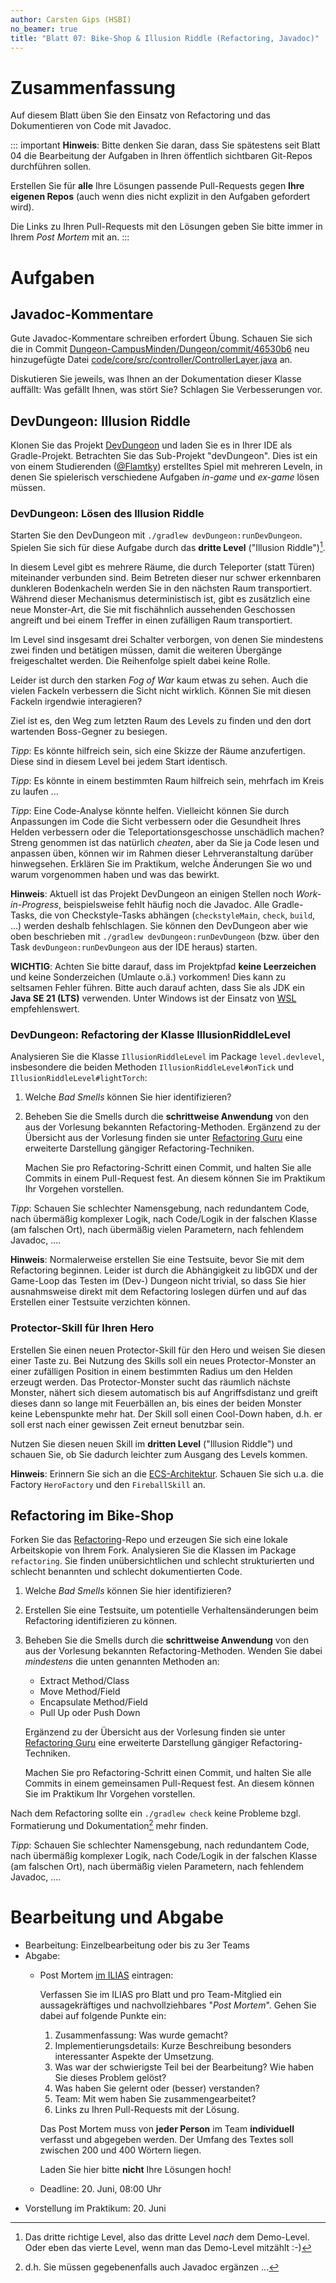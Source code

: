 ```yaml
---
author: Carsten Gips (HSBI)
no_beamer: true
title: "Blatt 07: Bike-Shop & Illusion Riddle (Refactoring, Javadoc)"
---
```


# Zusammenfassung

Auf diesem Blatt üben Sie den Einsatz von Refactoring und das Dokumentieren von Code
mit Javadoc.

::: important
**Hinweis**: Bitte denken Sie daran, dass Sie spätestens seit Blatt 04 die
Bearbeitung der Aufgaben in Ihren öffentlich sichtbaren Git-Repos durchführen sollen.

Erstellen Sie für **alle** Ihre Lösungen passende Pull-Requests gegen **Ihre eigenen
Repos** (auch wenn dies nicht explizit in den Aufgaben gefordert wird).

Die Links zu Ihren Pull-Requests mit den Lösungen geben Sie bitte immer in Ihrem
*Post Mortem* mit an.
:::

# Aufgaben

## Javadoc-Kommentare

Gute Javadoc-Kommentare schreiben erfordert Übung. Schauen Sie sich die in Commit
[Dungeon-CampusMinden/Dungeon/commit/46530b6](https://github.com/Dungeon-CampusMinden/Dungeon/commit/46530b6dc970a8cedb0610b92268b9c78345e067)
neu hinzugefügte Datei
[code/core/src/controller/ControllerLayer.java](https://github.com/Dungeon-CampusMinden/Dungeon/blob/46530b6dc970a8cedb0610b92268b9c78345e067/code/core/src/controller/ControllerLayer.java)
an.

Diskutieren Sie jeweils, was Ihnen an der Dokumentation dieser Klasse auffällt: Was
gefällt Ihnen, was stört Sie? Schlagen Sie Verbesserungen vor.

## DevDungeon: Illusion Riddle

Klonen Sie das Projekt
[DevDungeon](https://github.com/Dungeon-CampusMinden/dev-dungeon) und laden Sie es in
Ihrer IDE als Gradle-Projekt. Betrachten Sie das Sub-Projekt "devDungeon". Dies ist
ein von einem Studierenden ([\@Flamtky](https://github.com/Flamtky)) erstelltes Spiel
mit mehreren Leveln, in denen Sie spielerisch verschiedene Aufgaben *in-game* und
*ex-game* lösen müssen.

### DevDungeon: Lösen des Illusion Riddle

Starten Sie den DevDungeon mit `./gradlew devDungeon:runDevDungeon`. Spielen Sie sich
für diese Aufgabe durch das **dritte Level** ("Illusion Riddle")[^1].

In diesem Level gibt es mehrere Räume, die durch Teleporter (statt Türen) miteinander
verbunden sind. Beim Betreten dieser nur schwer erkennbaren dunkleren Bodenkacheln
werden Sie in den nächsten Raum transportiert. Während dieser Mechanismus
deterministisch ist, gibt es zusätzlich eine neue Monster-Art, die Sie mit
fischähnlich aussehenden Geschossen angreift und bei einem Treffer in einen
zufälligen Raum transportiert.

Im Level sind insgesamt drei Schalter verborgen, von denen Sie mindestens zwei finden
und betätigen müssen, damit die weiteren Übergänge freigeschaltet werden. Die
Reihenfolge spielt dabei keine Rolle.

Leider ist durch den starken *Fog of War* kaum etwas zu sehen. Auch die vielen
Fackeln verbessern die Sicht nicht wirklich. Können Sie mit diesen Fackeln irgendwie
interagieren?

Ziel ist es, den Weg zum letzten Raum des Levels zu finden und den dort wartenden
Boss-Gegner zu besiegen.

*Tipp*: Es könnte hilfreich sein, sich eine Skizze der Räume anzufertigen. Diese sind
in diesem Level bei jedem Start identisch.

*Tipp*: Es könnte in einem bestimmten Raum hilfreich sein, mehrfach im Kreis zu
laufen ...

*Tipp*: Eine Code-Analyse könnte helfen. Vielleicht können Sie durch Anpassungen im
Code die Sicht verbessern oder die Gesundheit Ihres Helden verbessern oder die
Teleportationsgeschosse unschädlich machen? Streng genommen ist das natürlich
*cheaten*, aber da Sie ja Code lesen und anpassen üben, können wir im Rahmen dieser
Lehrveranstaltung darüber hinwegsehen. Erklären Sie im Praktikum, welche Änderungen
Sie wo und warum vorgenommen haben und was das bewirkt.

**Hinweis**: Aktuell ist das Projekt DevDungeon an einigen Stellen noch
*Work-in-Progress*, beispielsweise fehlt häufig noch die Javadoc. Alle Gradle-Tasks,
die von Checkstyle-Tasks abhängen (`checkstyleMain`, `check`, `build`, ...) werden
deshalb fehlschlagen. Sie können den DevDungeon aber wie oben beschrieben mit
`./gradlew devDungeon:runDevDungeon` (bzw. über den Task `devDungeon:runDevDungeon`
aus der IDE heraus) starten.

**WICHTIG**: Achten Sie bitte darauf, dass im Projektpfad **keine Leerzeichen** und
keine Sonderzeichen (Umlaute o.ä.) vorkommen! Dies kann zu seltsamen Fehler führen.
Bitte auch darauf achten, dass Sie als JDK ein **Java SE 21 (LTS)** verwenden. Unter
Windows ist der Einsatz von
[WSL](https://learn.microsoft.com/en-us/windows/wsl/install) empfehlenswert.

### DevDungeon: Refactoring der Klasse IllusionRiddleLevel

Analysieren Sie die Klasse `IllusionRiddleLevel` im Package `level.devlevel`,
insbesondere die beiden Methoden `IllusionRiddleLevel#onTick` und
`IllusionRiddleLevel#lightTorch`:

1.  Welche *Bad Smells* können Sie hier identifizieren?

2.  Beheben Sie die Smells durch die **schrittweise Anwendung** von den aus der
    Vorlesung bekannten Refactoring-Methoden. Ergänzend zu der Übersicht aus der
    Vorlesung finden sie unter [Refactoring
    Guru](https://refactoring.guru/refactoring/techniques) eine erweiterte
    Darstellung gängiger Refactoring-Techniken.

    Machen Sie pro Refactoring-Schritt einen Commit, und halten Sie alle Commits in
    einem Pull-Request fest. An diesem können Sie im Praktikum Ihr Vorgehen
    vorstellen.

*Tipp*: Schauen Sie schlechter Namensgebung, nach redundantem Code, nach übermäßig
komplexer Logik, nach Code/Logik in der falschen Klasse (am falschen Ort), nach
übermäßig vielen Parametern, nach fehlendem Javadoc, ....

**Hinweis**: Normalerweise erstellen Sie eine Testsuite, bevor Sie mit dem
Refactoring beginnen. Leider ist durch die Abhängigkeit zu libGDX und der Game-Loop
das Testen im (Dev-) Dungeon nicht trivial, so dass Sie hier ausnahmsweise direkt mit
dem Refactoring loslegen dürfen und auf das Erstellen einer Testsuite verzichten
können.

### Protector-Skill für Ihren Hero

Erstellen Sie einen neuen Protector-Skill für den Hero und weisen Sie diesen einer
Taste zu. Bei Nutzung des Skills soll ein neues Protector-Monster an einer zufälligen
Position in einem bestimmten Radius um den Helden erzeugt werden. Das
Protector-Monster sucht das räumlich nächste Monster, nähert sich diesem automatisch
bis auf Angriffsdistanz und greift dieses dann so lange mit Feuerbällen an, bis eines
der beiden Monster keine Lebenspunkte mehr hat. Der Skill soll einen Cool-Down haben,
d.h. er soll erst nach einer gewissen Zeit erneut benutzbar sein.

Nutzen Sie diesen neuen Skill im **dritten Level** ("Illusion Riddle") und schauen
Sie, ob Sie dadurch leichter zum Ausgang des Levels kommen.

**Hinweis**: Erinnern Sie sich an die [ECS-Architektur](../lecture/misc/dungeon.md).
Schauen Sie sich u.a. die Factory `HeroFactory` und den `FireballSkill` an.

## Refactoring im Bike-Shop

Forken Sie das
[Refactoring](https://github.com/Programmiermethoden-CampusMinden/prog2_ybel_refactoring)-Repo
und erzeugen Sie sich eine lokale Arbeitskopie von Ihrem Fork. Analysieren Sie die
Klassen im Package `refactoring`. Sie finden unübersichtlichen und schlecht
strukturierten und schlecht benannten und schlecht dokumentierten Code.

1.  Welche *Bad Smells* können Sie hier identifizieren?

2.  Erstellen Sie eine Testsuite, um potentielle Verhaltensänderungen beim
    Refactoring identifizieren zu können.

3.  Beheben Sie die Smells durch die **schrittweise Anwendung** von den aus der
    Vorlesung bekannten Refactoring-Methoden. Wenden Sie dabei *mindestens* die unten
    genannten Methoden an:

    -   Extract Method/Class
    -   Move Method/Field
    -   Encapsulate Method/Field
    -   Pull Up oder Push Down

    Ergänzend zu der Übersicht aus der Vorlesung finden sie unter [Refactoring
    Guru](https://refactoring.guru/refactoring/techniques) eine erweiterte
    Darstellung gängiger Refactoring-Techniken.

    Machen Sie pro Refactoring-Schritt einen Commit, und halten Sie alle Commits in
    einem gemeinsamen Pull-Request fest. An diesem können Sie im Praktikum Ihr
    Vorgehen vorstellen.

Nach dem Refactoring sollte ein `./gradlew check` keine Probleme bzgl. Formatierung
und Dokumentation[^2] mehr finden.

*Tipp*: Schauen Sie schlechter Namensgebung, nach redundantem Code, nach übermäßig
komplexer Logik, nach Code/Logik in der falschen Klasse (am falschen Ort), nach
übermäßig vielen Parametern, nach fehlendem Javadoc, ....

# Bearbeitung und Abgabe

-   Bearbeitung: Einzelbearbeitung oder bis zu 3er Teams
-   Abgabe:
    -   Post Mortem [im
        ILIAS](https://www.hsbi.de/elearning/goto.php?target=exc_1514856&client_id=FH-Bielefeld)
        eintragen:

        Verfassen Sie im ILIAS pro Blatt und pro Team-Mitglied ein aussagekräftiges
        und nachvollziehbares "*Post Mortem*". Gehen Sie dabei auf folgende Punkte
        ein:

        1.  Zusammenfassung: Was wurde gemacht?
        2.  Implementierungsdetails: Kurze Beschreibung besonders interessanter
            Aspekte der Umsetzung.
        3.  Was war der schwierigste Teil bei der Bearbeitung? Wie haben Sie dieses
            Problem gelöst?
        4.  Was haben Sie gelernt oder (besser) verstanden?
        5.  Team: Mit wem haben Sie zusammengearbeitet?
        6.  Links zu Ihren Pull-Requests mit der Lösung.

        Das Post Mortem muss von **jeder Person** im Team **individuell** verfasst
        und abgegeben werden. Der Umfang des Textes soll zwischen 200 und 400 Wörtern
        liegen.

        Laden Sie hier bitte **nicht** Ihre Lösungen hoch!

    -   Deadline: 20. Juni, 08:00 Uhr
-   Vorstellung im Praktikum: 20. Juni

[^1]: Das dritte richtige Level, also das dritte Level *nach* dem Demo-Level. Oder
    eben das vierte Level, wenn man das Demo-Level mitzählt :-)

[^2]: d.h. Sie müssen gegebenenfalls auch Javadoc ergänzen ...
